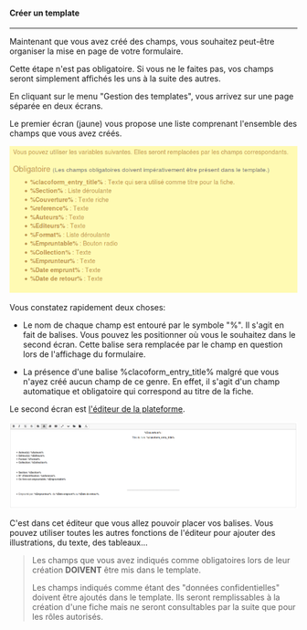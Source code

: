 #### Créer un template

---

Maintenant que vous avez créé des champs, vous souhaitez peut-être organiser la mise en page de votre formulaire.

Cette étape n'est pas obligatoire. Si vous ne le faites pas, vos champs seront simplement affichés les uns à la suite des autres.

En cliquant sur le menu "Gestion des templates", vous arrivez sur une page séparée en deux écrans.

Le premier écran \(jaune\) vous propose une liste comprenant l'ensemble des champs que vous avez créés.

![](images/clacoform-fig21.png)

Vous constatez rapidement deux choses:

* Le nom de chaque champ est entouré par le symbole "%". Il s'agit en fait de balises. Vous pouvez les positionner où vous le souhaitez dans le second écran. Cette balise sera remplacée par le champ en question lors de l'affichage du formulaire.

* La présence d'une balise %clacoform\_entry\_title% malgré que vous n'ayez créé aucun champ de ce genre. En effet, il s'agit d'un champ automatique et obligatoire qui correspond au titre de la fiche.

Le second écran est [l'éditeur de la plateforme](/fr/resources/clacoForm/text-editor.md).

![](images/clacoform-fig22.png)

C'est dans cet éditeur que vous allez pouvoir placer vos balises. Vous pouvez utiliser toutes les autres fonctions de l'éditeur pour ajouter des illustrations, du texte, des tableaux...

> Les champs que vous avez indiqués comme obligatoires lors de leur création **DOIVENT** être mis dans le template.
>
> Les champs indiqués comme étant des "données confidentielles" doivent être ajoutés dans le template. Ils seront remplissables à la création d'une fiche mais ne seront consultables par la suite que pour les rôles autorisés.



